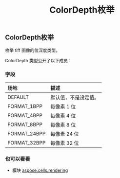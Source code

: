 ﻿---
title: ColorDepth枚举
second_title: Aspose.Cells for Python via .NET API 参考资料
description:
type: docs
weight: 140
url: /zh/python-net/aspose.cells.rendering/colordepth/
is_root: false
---
##  ColorDepth枚举
枚举 tiff 图像的位深度类型。



ColorDepth 类型公开了以下成员：

### 字段
|场地|描述|
| :- | :- |
| DEFAULT |默认值，不是设定值。|
| FORMAT_1BPP |每像素 1 位|
| FORMAT_4BPP |每像素 4 位|
| FORMAT_8BPP |每像素 8 位|
| FORMAT_24BPP |每像素 24 位|
| FORMAT_32BPP |每像素 32 位|



### 也可以看看
* 模块 [aspose.cells.rendering](..)
